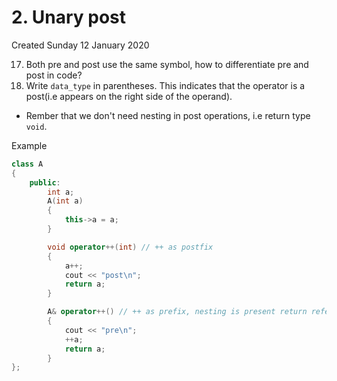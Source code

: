 # 2. Unary post
Created Sunday 12 January 2020


17. Both pre and post use the same symbol, how to differentiate pre and post in code?
18. Write ``data_type`` in parentheses. This indicates that the operator is a post(i.e appears on the right side of the operand).



* Rember that we don't need nesting in post operations, i.e return type ``void``.


Example
```c++
class A
{
    public:
        int a;
        A(int a)
        {
            this->a = a;
        }

        void operator++(int) // ++ as postfix
        {
            a++;
            cout << "post\n";
            return a;
        }

        A& operator++() // ++ as prefix, nesting is present return reference
        {
            cout << "pre\n";
            ++a;
            return a;
        }
};
```

